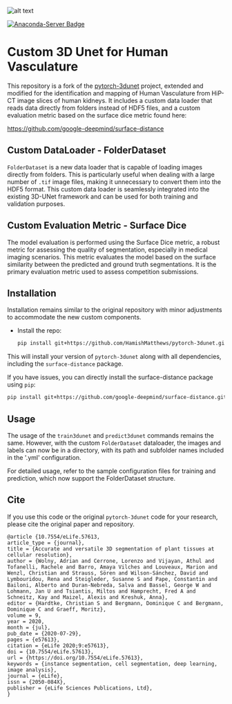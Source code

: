 ![alt text](resources/logo_small_80.png)

[![Anaconda-Server Badge](https://anaconda.org/conda-forge/pytorch-3dunet/badges/license.svg)](https://anaconda.org/conda-forge/pytorch-3dunet)

# Custom 3D Unet for Human Vasculature 

This repository is a fork of the [pytorch-3dunet](https://github.com/wolny/pytorch-3dunet) project, extended and modified for the identification and mapping of Human Vasculature from HiP-CT image slices of human kidneys. It includes a custom data loader that reads data directly from folders instead of HDF5 files, and a custom evaluation metric based on the surface dice metric found here:

https://github.com/google-deepmind/surface-distance

## Custom DataLoader - FolderDataset

`FolderDataset` is a new data loader that is capable of loading images directly from folders. This is particularly useful when dealing with a large number of `.tif` image files, making it unnecessary to convert them into the HDF5 format. This custom data loader is seamlessly integrated into the existing 3D-UNet framework and can be used for both training and validation purposes.

## Custom Evaluation Metric - Surface Dice

The model evaluation is performed using the Surface Dice metric, a robust metric for assessing the quality of segmentation, especially in medical imaging scenarios. This metric evaluates the model based on the surface similarity between the predicted and ground truth segmentations. It is the primary evaluation metric used to assess competition submissions.

## Installation

Installation remains similar to the original repository with minor adjustments to accommodate the new custom components.

- Install the repo:
    ```bash
    pip install git+https://github.com/HamishMatthews/pytorch-3dunet.git
    ```

This will install your version of `pytorch-3dunet` along with all dependencies, including the `surface-distance` package. 

If you have issues, you can directly install the surface-distance package using `pip`:

```bash
pip install git+https://github.com/google-deepmind/surface-distance.git
```
## Usage

The usage of the `train3dunet` and `predict3dunet` commands remains the same. However, with the custom `FolderDataset` dataloader, the images and labels can now be in a directory, with its path and subfolder names included in the '.yml' configuration. 

For detailed usage, refer to the sample configuration files for training and prediction, which now support the FolderDataset structure.

## Cite

If you use this code or the original `pytorch-3dunet` code for your research, please cite the original paper and repository.

```
@article {10.7554/eLife.57613,
article_type = {journal},
title = {Accurate and versatile 3D segmentation of plant tissues at cellular resolution},
author = {Wolny, Adrian and Cerrone, Lorenzo and Vijayan, Athul and Tofanelli, Rachele and Barro, Amaya Vilches and Louveaux, Marion and Wenzl, Christian and Strauss, Sören and Wilson-Sánchez, David and Lymbouridou, Rena and Steigleder, Susanne S and Pape, Constantin and Bailoni, Alberto and Duran-Nebreda, Salva and Bassel, George W and Lohmann, Jan U and Tsiantis, Miltos and Hamprecht, Fred A and Schneitz, Kay and Maizel, Alexis and Kreshuk, Anna},
editor = {Hardtke, Christian S and Bergmann, Dominique C and Bergmann, Dominique C and Graeff, Moritz},
volume = 9,
year = 2020,
month = {jul},
pub_date = {2020-07-29},
pages = {e57613},
citation = {eLife 2020;9:e57613},
doi = {10.7554/eLife.57613},
url = {https://doi.org/10.7554/eLife.57613},
keywords = {instance segmentation, cell segmentation, deep learning, image analysis},
journal = {eLife},
issn = {2050-084X},
publisher = {eLife Sciences Publications, Ltd},
}
```